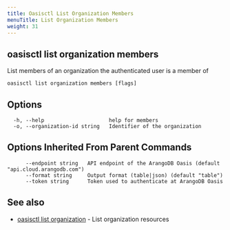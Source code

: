 ```yaml
---
title: Oasisctl List Organization Members
menuTitle: List Organization Members
weight: 31
---
```

## oasisctl list organization members

List members of an organization the authenticated user is a member of

```
oasisctl list organization members [flags]
```

## Options
```
  -h, --help                     help for members
  -o, --organization-id string   Identifier of the organization
```

## Options Inherited From Parent Commands
```
      --endpoint string   API endpoint of the ArangoDB Oasis (default "api.cloud.arangodb.com")
      --format string     Output format (table|json) (default "table")
      --token string      Token used to authenticate at ArangoDB Oasis
```

## See also
* [oasisctl list organization](list-organization.md)	 - List organization resources

